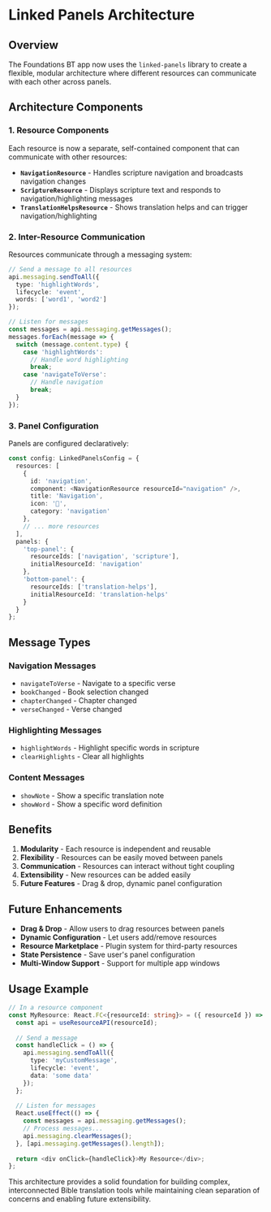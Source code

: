 # Linked Panels Architecture

## Overview

The Foundations BT app now uses the `linked-panels` library to create a flexible, modular architecture where different resources can communicate with each other across panels.

## Architecture Components

### 1. Resource Components

Each resource is now a separate, self-contained component that can communicate with other resources:

- **`NavigationResource`** - Handles scripture navigation and broadcasts navigation changes
- **`ScriptureResource`** - Displays scripture text and responds to navigation/highlighting messages
- **`TranslationHelpsResource`** - Shows translation helps and can trigger navigation/highlighting

### 2. Inter-Resource Communication

Resources communicate through a messaging system:

```typescript
// Send a message to all resources
api.messaging.sendToAll({
  type: 'highlightWords',
  lifecycle: 'event',
  words: ['word1', 'word2']
});

// Listen for messages
const messages = api.messaging.getMessages();
messages.forEach(message => {
  switch (message.content.type) {
    case 'highlightWords':
      // Handle word highlighting
      break;
    case 'navigateToVerse':
      // Handle navigation
      break;
  }
});
```

### 3. Panel Configuration

Panels are configured declaratively:

```typescript
const config: LinkedPanelsConfig = {
  resources: [
    {
      id: 'navigation',
      component: <NavigationResource resourceId="navigation" />,
      title: 'Navigation',
      icon: '🧭',
      category: 'navigation'
    },
    // ... more resources
  ],
  panels: {
    'top-panel': {
      resourceIds: ['navigation', 'scripture'],
      initialResourceId: 'navigation'
    },
    'bottom-panel': {
      resourceIds: ['translation-helps'],
      initialResourceId: 'translation-helps'
    }
  }
};
```

## Message Types

### Navigation Messages
- `navigateToVerse` - Navigate to a specific verse
- `bookChanged` - Book selection changed
- `chapterChanged` - Chapter changed
- `verseChanged` - Verse changed

### Highlighting Messages
- `highlightWords` - Highlight specific words in scripture
- `clearHighlights` - Clear all highlights

### Content Messages
- `showNote` - Show a specific translation note
- `showWord` - Show a specific word definition

## Benefits

1. **Modularity** - Each resource is independent and reusable
2. **Flexibility** - Resources can be easily moved between panels
3. **Communication** - Resources can interact without tight coupling
4. **Extensibility** - New resources can be added easily
5. **Future Features** - Drag & drop, dynamic panel configuration

## Future Enhancements

- **Drag & Drop** - Allow users to drag resources between panels
- **Dynamic Configuration** - Let users add/remove resources
- **Resource Marketplace** - Plugin system for third-party resources
- **State Persistence** - Save user's panel configuration
- **Multi-Window Support** - Support for multiple app windows

## Usage Example

```typescript
// In a resource component
const MyResource: React.FC<{resourceId: string}> = ({ resourceId }) => {
  const api = useResourceAPI(resourceId);
  
  // Send a message
  const handleClick = () => {
    api.messaging.sendToAll({
      type: 'myCustomMessage',
      lifecycle: 'event',
      data: 'some data'
    });
  };
  
  // Listen for messages
  React.useEffect(() => {
    const messages = api.messaging.getMessages();
    // Process messages...
    api.messaging.clearMessages();
  }, [api.messaging.getMessages().length]);
  
  return <div onClick={handleClick}>My Resource</div>;
};
```

This architecture provides a solid foundation for building complex, interconnected Bible translation tools while maintaining clean separation of concerns and enabling future extensibility.
